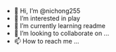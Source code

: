 - 👋 Hi, I’m @nichong255
- 👀 I’m interested in play
- 🌱 I’m currently learning readme
- 💞️ I’m looking to collaborate on ...
- 📫 How to reach me ...

<!---
nichong255/nichong255 is a ✨ special ✨ repository because its `README.md` (this file) appears on your GitHub profile.
You can click the Preview link to take a look at your changes.
--->
